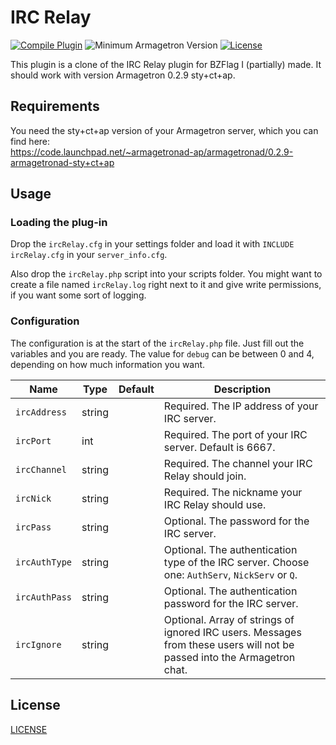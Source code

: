 # IRC Relay

[![Compile Plugin](https://github.com/d03n3rfr1tz3/armagetron-ircRelay/actions/workflows/build.yml/badge.svg)](https://github.com/d03n3rfr1tz3/armagetron-ircRelay/actions/workflows/build.yml)
![Minimum Armagetron Version](https://img.shields.io/badge/Armagetron-v0.2.9+-blue.svg)
[![License](https://img.shields.io/github/license/d03n3rfr1tz3/armagetron-ircRelay.svg)](LICENSE.md)

This plugin is a clone of the IRC Relay plugin for BZFlag I (partially) made.
It should work with version Armagetron 0.2.9 sty+ct+ap.

## Requirements

You need the sty+ct+ap version of your Armagetron server, which you can find here: \
https://code.launchpad.net/~armagetronad-ap/armagetronad/0.2.9-armagetronad-sty+ct+ap

## Usage

### Loading the plug-in

Drop the `ircRelay.cfg` in your settings folder and load it with `INCLUDE ircRelay.cfg` in your `server_info.cfg`.

Also drop the `ircRelay.php` script into your scripts folder. You might want to create a file named `ircRelay.log`
right next to it and give write permissions, if you want some sort of logging.

### Configuration

The configuration is at the start of the `ircRelay.php` file. Just fill out the variables and you are ready.
The value for `debug` can be between 0 and 4, depending on how much information you want.

| Name | Type | Default | Description |
| ---- | ---- | ------- | ----------- |
| `ircAddress` | string |  | Required. The IP address of your IRC server. |
| `ircPort` | int |  | Required. The port of your IRC server. Default is 6667. |
| `ircChannel` | string |  | Required. The channel your IRC Relay should join. |
| `ircNick` | string |  | Required. The nickname your IRC Relay should use. |
| `ircPass` | string |  | Optional. The password for the IRC server. |
| `ircAuthType` | string |  | Optional. The authentication type of the IRC server. Choose one: `AuthServ`, `NickServ` or `Q`. |
| `ircAuthPass` | string |  | Optional. The authentication password for the IRC server. |
| `ircIgnore` | string |  | Optional. Array of strings of ignored IRC users. Messages from these users will not be passed into the Armagetron chat. |

## License

[LICENSE](LICENSE.md)
